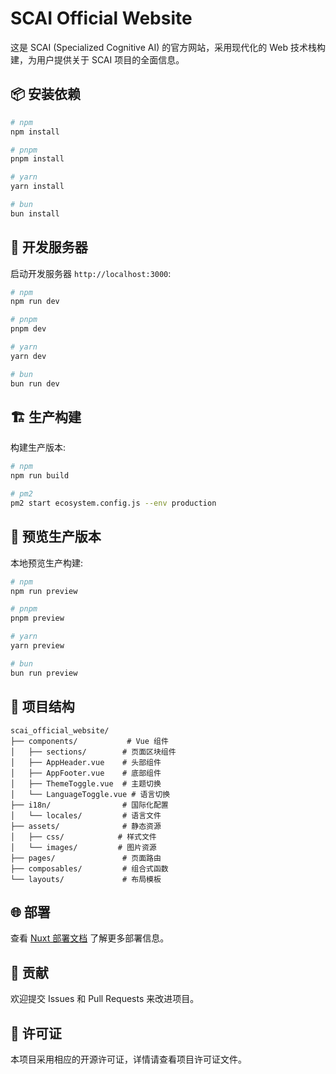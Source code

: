 # SCAI Official Website

这是 SCAI (Specialized Cognitive AI) 的官方网站，采用现代化的 Web 技术栈构建，为用户提供关于 SCAI 项目的全面信息。

## 📦 安装依赖

```bash
# npm
npm install

# pnpm
pnpm install

# yarn
yarn install

# bun
bun install
```

## 🔧 开发服务器

启动开发服务器 `http://localhost:3000`:

```bash
# npm
npm run dev

# pnpm
pnpm dev

# yarn
yarn dev

# bun
bun run dev
```

## 🏗️ 生产构建

构建生产版本:

```bash
# npm
npm run build

# pm2
pm2 start ecosystem.config.js --env production
```

## 👀 预览生产版本

本地预览生产构建:

```bash
# npm
npm run preview

# pnpm
pnpm preview

# yarn
yarn preview

# bun
bun run preview
```

## 📁 项目结构

```
scai_official_website/
├── components/           # Vue 组件
│   ├── sections/        # 页面区块组件
│   ├── AppHeader.vue    # 头部组件
│   ├── AppFooter.vue    # 底部组件
│   ├── ThemeToggle.vue  # 主题切换
│   └── LanguageToggle.vue # 语言切换
├── i18n/                # 国际化配置
│   └── locales/         # 语言文件
├── assets/              # 静态资源
│   ├── css/            # 样式文件
│   └── images/         # 图片资源
├── pages/               # 页面路由
├── composables/         # 组合式函数
└── layouts/             # 布局模板
```

## 🌐 部署

查看 [Nuxt 部署文档](https://nuxt.com/docs/getting-started/deployment) 了解更多部署信息。

## 🤝 贡献

欢迎提交 Issues 和 Pull Requests 来改进项目。

## 📄 许可证

本项目采用相应的开源许可证，详情请查看项目许可证文件。
